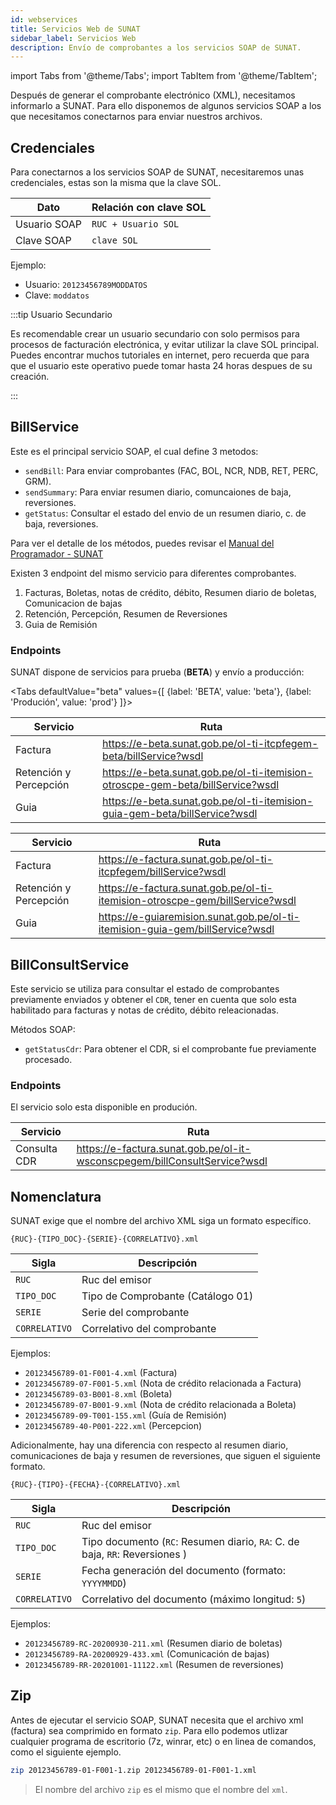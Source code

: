 ```yaml
---
id: webservices
title: Servicios Web de SUNAT
sidebar_label: Servicios Web
description: Envío de comprobantes a los servicios SOAP de SUNAT. 
---
```


import Tabs from '@theme/Tabs';
import TabItem from '@theme/TabItem';

Después de generar el comprobante electrónico (XML), necesitamos informarlo a SUNAT. Para ello disponemos de algunos servicios SOAP a los que necesitamos conectarnos para enviar nuestros archivos. 

## Credenciales

Para conectarnos a los servicios SOAP de SUNAT, necesitaremos unas credenciales, estas son la misma que la clave SOL.

|Dato          | Relación con clave SOL |
|--------------|------------------------|
| Usuario SOAP | `RUC + Usuario SOL`    |
| Clave SOAP   | `clave SOL`            |

Ejemplo:
- Usuario: `20123456789MODDATOS`
- Clave: `moddatos`

:::tip Usuario Secundario

Es recomendable crear un usuario secundario con solo permisos para procesos de facturación electrónica, y evitar utilizar la clave SOL principal. Puedes encontrar muchos tutoriales en 
internet, pero recuerda que para que el usuario este operativo puede tomar hasta 24 horas despues de su creación. 

:::


## BillService
Este es el principal servicio SOAP, el cual define 3 metodos:

- `sendBill`: Para enviar comprobantes (FAC, BOL, NCR, NDB, RET, PERC, GRM).
- `sendSummary`: Para enviar resumen diario, comuncaiones de baja, reversiones.
- `getStatus`: Consultar el estado del envio de un resumen diario, c. de baja, reversiones.

Para ver el detalle de los métodos, puedes revisar el [Manual del Programador - SUNAT](http://contenido.app.sunat.gob.pe/insc/ComprobantesDePago+Electronicos/eFacturas+d+sistemas+contrib/Act23dic2014/Manual+de+autorizacion.pdf)


Existen 3 endpoint del mismo servicio para diferentes comprobantes.

1. Facturas, Boletas, notas de crédito, débito, Resumen diario de boletas, Comunicacion de bajas
2. Retención, Percepción, Resumen de Reversiones
3. Guia de Remisión

### Endpoints

SUNAT dispone de servicios para prueba (**BETA**) y envío a producción:

<Tabs
  defaultValue="beta"
  values={[
    {label: 'BETA', value: 'beta'},
    {label: 'Produción', value: 'prod'}
  ]}>
  <TabItem value="beta">

| Servicio               | Ruta                                                                            |
|------------------------|---------------------------------------------------------------------------------|
| Factura                | https://e-beta.sunat.gob.pe/ol-ti-itcpfegem-beta/billService?wsdl               |
| Retención y Percepción | https://e-beta.sunat.gob.pe/ol-ti-itemision-otroscpe-gem-beta/billService?wsdl  |
| Guia                   | https://e-beta.sunat.gob.pe/ol-ti-itemision-guia-gem-beta/billService?wsdl      |
 
  </TabItem>
  <TabItem value="prod">

| Servicio               | Ruta                                                                            |
|------------------------|---------------------------------------------------------------------------------|
| Factura                | https://e-factura.sunat.gob.pe/ol-ti-itcpfegem/billService?wsdl                 |
| Retención y Percepción | https://e-factura.sunat.gob.pe/ol-ti-itemision-otroscpe-gem/billService?wsdl    |
| Guia                   | https://e-guiaremision.sunat.gob.pe/ol-ti-itemision-guia-gem/billService?wsdl   |

  </TabItem>
</Tabs>


## BillConsultService

Este servicio se utiliza para consultar el estado de comprobantes previamente enviados y obtener el `CDR`, tener en cuenta que solo esta habilitado para facturas y notas de crédito, débito releacionadas.

Métodos SOAP:

- `getStatusCdr`: Para obtener el CDR, si el comprobante fue previamente procesado.

### Endpoints

El servicio solo esta disponible en produción.

| Servicio               | Ruta                                                                       |
|------------------------|----------------------------------------------------------------------------|
| Consulta CDR           | https://e-factura.sunat.gob.pe/ol-it-wsconscpegem/billConsultService?wsdl  |


## Nomenclatura

SUNAT exige que el nombre del archivo XML siga un formato específico. 

```
{RUC}-{TIPO_DOC}-{SERIE}-{CORRELATIVO}.xml
```
| Sigla        | Descripción                       |
|--------------|-----------------------------------|
|`RUC`         | Ruc del emisor                    |
|`TIPO_DOC`    | Tipo de Comprobante (Catálogo 01) |
|`SERIE`       | Serie del comprobante             |
|`CORRELATIVO` | Correlativo del comprobante       |

Ejemplos:
- `20123456789-01-F001-4.xml` (Factura)
- `20123456789-07-F001-5.xml` (Nota de crédito relacionada a Factura)
- `20123456789-03-B001-8.xml` (Boleta)
- `20123456789-07-B001-9.xml` (Nota de crédito relacionada a Boleta)
- `20123456789-09-T001-155.xml` (Guía de Remisión)
- `20123456789-40-P001-222.xml` (Percepcion)

Adicionalmente, hay una diferencia con respecto al resumen diario, comunicaciones de baja y resumen de reversiones, que siguen 
el siguiente formato.

```
{RUC}-{TIPO}-{FECHA}-{CORRELATIVO}.xml
```
| Sigla        | Descripción                |
|--------------|----------------------------|
|`RUC`         | Ruc del emisor             |
|`TIPO_DOC`    | Tipo documento (`RC`: Resumen diario, `RA`: C. de baja, `RR`: Reversiones ) |
|`SERIE`       | Fecha generación del documento (formato: `YYYYMMDD`) |
|`CORRELATIVO` | Correlativo del documento (máximo longitud: `5`)  |

Ejemplos:
- `20123456789-RC-20200930-211.xml` (Resumen diario de boletas)
- `20123456789-RA-20200929-433.xml` (Comunicación de bajas)
- `20123456789-RR-20201001-11122.xml` (Resumen de reversiones)

## Zip

Antes de ejecutar el servicio SOAP, SUNAT necesita que el archivo xml (factura) sea comprimido en formato `zip`. Para ello podemos utlizar cualquier programa de escritorio (7z, winrar, etc) o en linea de comandos, como el siguiente ejemplo.

```bash
zip 20123456789-01-F001-1.zip 20123456789-01-F001-1.xml
```

> El nombre del archivo `zip` es el mismo que el nombre del `xml`.
